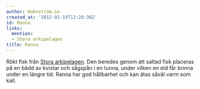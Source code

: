 ```yaml
---
author: Wahnstrom.se
created_at: '2012-02-19T12:28:36Z'
id: Ranna
links:
  mention:
  - Stora arkipelagen
title: Ranna
---
```


Rökt fisk från [Stora arkipelagen]. Den beredes genom att saltad fisk placeras på en bädd av kvistar
och sågspån i en tunna, under vilken en eld får brinna under en längre tid. Ranna har god hållbarhet
och kan ätas såväl varm som kall.

  [Stora arkipelagen]: Stora_arkipelagen